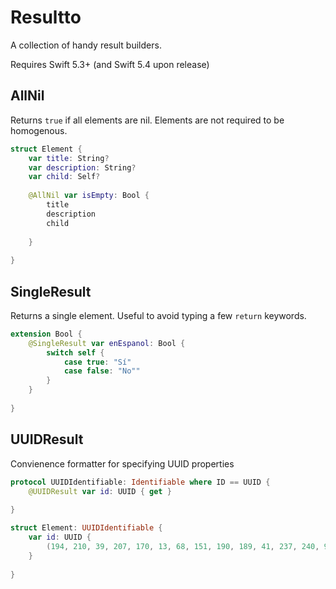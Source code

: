 # Resultto

A collection of handy result builders.

Requires Swift 5.3+ (and Swift 5.4 upon release)


## AllNil

Returns `true` if all elements are nil. 
Elements are not required to be homogenous.

```swift
struct Element {
    var title: String?
    var description: String?
    var child: Self?
    
    @AllNil var isEmpty: Bool {
        title
        description
        child
        
    }
    
}

```

## SingleResult

Returns a single element. Useful to avoid typing a few `return` keywords.

```swift
extension Bool {
    @SingleResult var enEspanol: Bool {
        switch self {
            case true: "Sí"
            case false: "No""
        }
    }
    
}

```


## UUIDResult

Convienence formatter for specifying UUID properties

```swift
protocol UUIDIdentifiable: Identifiable where ID == UUID {
    @UUIDResult var id: UUID { get }
    
}

struct Element: UUIDIdentifiable {
    var id: UUID {
        (194, 210, 39, 207, 170, 13, 68, 151, 190, 189, 41, 237, 240, 95, 174, 248)
    }
    
}

```
